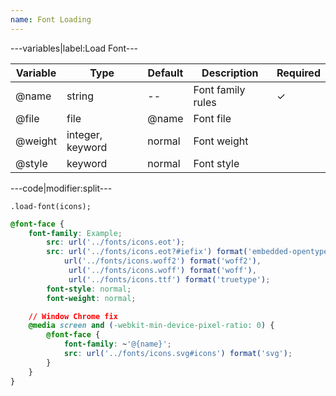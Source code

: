 ```yaml
---
name: Font Loading
---
```


---variables|label:Load Font---

| Variable | Type | Default | Description | Required |
| -- | -- | -- | -- | -- |
| @name | string | -- | Font family rules | ✓ |
| @file | file | @name | Font file ||
| @weight | integer, keyword | normal | Font weight ||
| @style | keyword | normal | Font style ||

---code|modifier:split---

```less
.load-font(icons);
```

```css
@font-face {
	font-family: Example;
		src: url('../fonts/icons.eot');
		src: url('../fonts/icons.eot?#iefix') format('embedded-opentype'),
			url('../fonts/icons.woff2') format('woff2'),
			 url('../fonts/icons.woff') format('woff'),
			 url('../fonts/icons.ttf') format('truetype');
		font-style: normal;
		font-weight: normal;

	// Window Chrome fix
	@media screen and (-webkit-min-device-pixel-ratio: 0) {
		@font-face {
			font-family: ~'@{name}';
			src: url('../fonts/icons.svg#icons') format('svg');
		}
	}
}
```